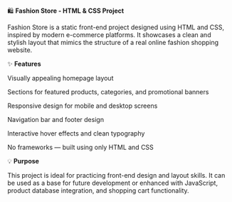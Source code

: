 🛍️ **Fashion Store - HTML & CSS Project**

Fashion Store is a static front-end project designed using HTML and CSS, inspired by modern e-commerce platforms. It showcases a clean and stylish layout that mimics the structure of a real online fashion shopping website.

✨ **Features**

Visually appealing homepage layout

Sections for featured products, categories, and promotional banners

Responsive design for mobile and desktop screens

Navigation bar and footer design

Interactive hover effects and clean typography

No frameworks — built using only HTML and CSS

💡 **Purpose**

This project is ideal for practicing front-end design and layout skills. It can be used as a base for future development or enhanced with JavaScript, product database integration, and shopping cart functionality.

